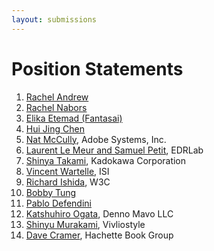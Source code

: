 ```yaml
---
layout: submissions
---
```


# Position Statements

1. [Rachel Andrew](Rachel_Andrew)
2. [Rachel Nabors](Rachel_Nabors)
3. [Elika Etemad (Fantasai)](Elika_Etemad)
4. [Hui Jing Chen](Hui_Jing)
5. [Nat McCully](Nat_McCully), Adobe Systems, Inc.
6. [Laurent Le Meur and Samuel Petit](edrlab), EDRLab
7. [Shinya Takami](Shinya_Takami), Kadokawa Corporation
8. [Vincent Wartelle](Vincent_Wartelle), ISI
9. [Richard Ishida](Richard_Ishida), W3C
10. [Bobby Tung](Bobby_Tung)
11. [Pablo Defendini](Pablo_Defendini)
12. [Katshuhiro Ogata](Katshuhiro_Ogata), Denno Mavo LLC
13. [Shinyu Murakami](Shinyu_Murakami), Vivliostyle
14. [Dave Cramer](Dave_Cramer), Hachette Book Group
